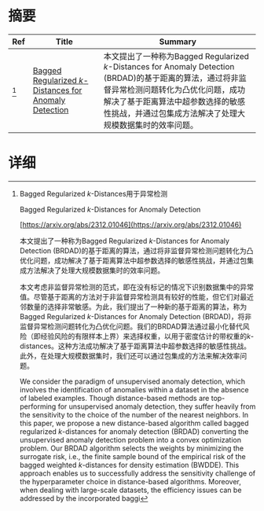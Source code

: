 # 摘要

| Ref | Title | Summary |
| --- | --- | --- |
| [^1] | [Bagged Regularized $k$-Distances for Anomaly Detection](https://arxiv.org/abs/2312.01046) | 本文提出了一种称为Bagged Regularized $k$-Distances for Anomaly Detection (BRDAD)的基于距离的算法，通过将非监督异常检测问题转化为凸优化问题，成功解决了基于距离算法中超参数选择的敏感性挑战，并通过包集成方法解决了处理大规模数据集时的效率问题。 |

# 详细

[^1]: Bagged Regularized $k$-Distances用于异常检测

    Bagged Regularized $k$-Distances for Anomaly Detection

    [https://arxiv.org/abs/2312.01046](https://arxiv.org/abs/2312.01046)

    本文提出了一种称为Bagged Regularized $k$-Distances for Anomaly Detection (BRDAD)的基于距离的算法，通过将非监督异常检测问题转化为凸优化问题，成功解决了基于距离算法中超参数选择的敏感性挑战，并通过包集成方法解决了处理大规模数据集时的效率问题。

    

    本文考虑非监督异常检测的范式，即在没有标记的情况下识别数据集中的异常值。尽管基于距离的方法对于非监督异常检测具有较好的性能，但它们对最近邻数量的选择非常敏感。为此，我们提出了一种新的基于距离的算法，称为Bagged Regularized $k$-Distances for Anomaly Detection (BRDAD)，将非监督异常检测问题转化为凸优化问题。我们的BRDAD算法通过最小化替代风险（即经验风险的有限样本上界）来选择权重，以用于密度估计的带权重的$k$-distances。这种方法成功解决了基于距离算法中超参数选择的敏感性挑战。此外，在处理大规模数据集时，我们还可以通过包集成的方法来解决效率问题。

    We consider the paradigm of unsupervised anomaly detection, which involves the identification of anomalies within a dataset in the absence of labeled examples. Though distance-based methods are top-performing for unsupervised anomaly detection, they suffer heavily from the sensitivity to the choice of the number of the nearest neighbors. In this paper, we propose a new distance-based algorithm called bagged regularized $k$-distances for anomaly detection (BRDAD) converting the unsupervised anomaly detection problem into a convex optimization problem. Our BRDAD algorithm selects the weights by minimizing the surrogate risk, i.e., the finite sample bound of the empirical risk of the bagged weighted $k$-distances for density estimation (BWDDE). This approach enables us to successfully address the sensitivity challenge of the hyperparameter choice in distance-based algorithms. Moreover, when dealing with large-scale datasets, the efficiency issues can be addressed by the incorporated baggi
    


